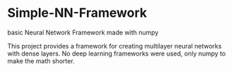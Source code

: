 # Simple-NN-Framework
basic Neural Network Framework made with numpy

This project provides a framework for creating multilayer neural networks with dense layers. No deep learning frameworks were used, only numpy to make the math shorter.
